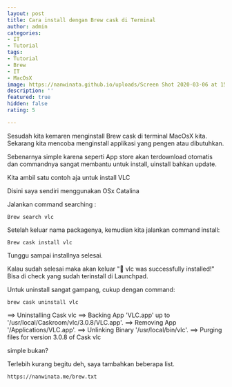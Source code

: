 ```yaml
---
layout: post
title: Cara install dengan Brew cask di Terminal
author: admin
categories:
- IT
- Tutorial
tags:
- Tutorial
- Brew
- IT
- MacOsX
image: https://nanwinata.github.io/uploads/Screen Shot 2020-03-06 at 15.44.09.png
description: ''
featured: true
hidden: false
rating: 5

---
```

Sesudah kita kemaren menginstall  Brew cask di terminal MacOsX kita. Sekarang kita mencoba menginstall applikasi yang pengen atau dibutuhkan.

Sebenarnya simple karena seperti App store akan terdownload otomatis dan commandnya sangat membantu untuk install, uinstall bahkan update.

Kita ambil satu contoh aja untuk install VLC

Disini saya sendiri menggunakan OSx Catalina

Jalankan command searching :

    Brew search vlc

Setelah keluar nama packagenya, kemudian kita jalankan command install:

    Brew cask install vlc

Tunggu sampai installnya selesai.

Kalau sudah selesai maka akan keluar "🍺  vlc was successfully installed!"
Bisa di check yang sudah terinstall di Launchpad.

Untuk uninstall sangat gampang, cukup dengan command:

    brew cask uninstall vlc

==> Uninstalling Cask vlc
==> Backing App 'VLC.app' up to '/usr/local/Caskroom/vlc/3.0.8/VLC.app'.
==> Removing App '/Applications/VLC.app'.
==> Unlinking Binary '/usr/local/bin/vlc'.
==> Purging files for version 3.0.8 of Cask vlc

simple bukan?

Terlebih kurang begitu deh, saya tambahkan beberapa list.

    https://nanwinata.me/brew.txt
